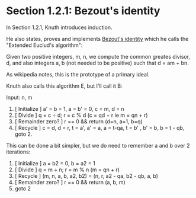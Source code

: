 # Section 1.2.1: Bezout's identity

In Section 1.2.1, Knuth introduces induction.

He also states, proves and implements [Bezout's identity](https://en.wikipedia.org/wiki/Euclidean_algorithm#Bézout's_identity) which he calls the "Extended Euclud's algorithm":

Given two positive integers, m, n, we compute the common greates divisor, d, and also integers a, b (not needed to be positive) such that d = am + bn.

As wikipedia notes, this is the prototype of a primary ideal.

Knuth also calls this algorithm E, but I'll call it B:

Input: n, m

1. [ Initialize ] a' = b = 1, a = b' = 0, c = m, d = n
2. [ Divide ] q = c ÷ d; r = c % d (c = qd + r ie m = qn + r)
3. [ Remainder zero? ] r == 0 && return (d=n, a=1, b=q)
4. [ Recycle ] c = d, d = r, t = a', a' = a, a = t-qa, t = b' , b' = b, b = t - qb, goto 2.

This can be done a bit simpler, but we do need to remember a and b over 2 iterations:

1. [ Initialize ] a = b2 = 0, b = a2 = 1
2. [ Divide ] q = m ÷ n; r = m % n (m = qn + r)
4. [ Recycle ] (m, n, a, b, a2, b2) = (n, r, a2 - qa, b2 - qb, a, b)
3. [ Remainder zero? ] r == 0 && return (a, b, m)
4. goto 2



